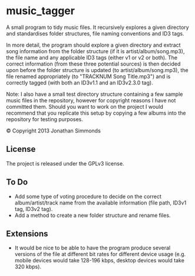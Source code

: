 music_tagger
============

A small program to tidy music files. It recursively explores a given directory and standardises 
folder structures, file naming conventions and ID3 tags.

In more detail, the program should explore a given directory and extract song information from the 
folder structure (if it is artist/album/song.mp3), the file name and any applicable ID3 tags (either 
v1 or v2 or both). The correct information (from these three potential sources) is then decided upon 
before the folder structure is updated (to artist/album/song.mp3), the file renamed appropriately 
(to "TRACKNUM Song Title.mp3") and is correctly tagged (with both an ID3v1.1 and an ID3v2.3.0 tag).

Note: I also have a small test directory structure containing a few sample music files in the 
repository, however for copyright reasons I have not committed them. Should you want to work on the 
project I would recommend that you replicate this setup by copying a few albums into the repository 
for testing purposes.

© Copyright 2013 Jonathan Simmonds


License
-------
The project is released under the GPLv3 license.


To Do
-----
- Add some type of voting procedure to decide on the correct album/artist/track name from the 
available information (file path, ID3v1 tag, ID3v2 tag).
- Add a method to create a new folder structure and rename files.


Extensions
----------
- It would be nice to be able to have the program produce several versions of the file at different 
bit rates for different device usage (e.g. mobile devices would take 128-196 kbps, desktop devices 
would take 320 kbps).
